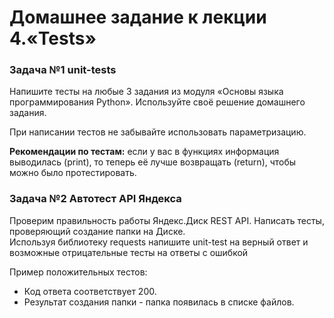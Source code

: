 # Домашнее задание к лекции 4.«Tests»

### Задача №1 unit-tests
Напишите тесты на любые 3 задания из модуля «Основы языка программирования Python».
Используйте своё решение домашнего задания.

При написании тестов не забывайте использовать параметризацию.
  
**Рекомендации по тестам:** если у вас в функциях информация выводилась (print), то теперь её лучше возвращать (return), чтобы можно было протестировать.

### Задача №2 Автотест API Яндекса
Проверим правильность работы Яндекс.Диск REST API. Написать тесты, проверяющий создание папки на Диске.  
Используя библиотеку requests напишите unit-test на верный ответ и возможные отрицательные тесты на ответы с ошибкой

Пример положительных тестов:
* Код ответа соответствует 200.
* Результат создания папки - папка появилась в списке файлов.

